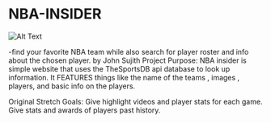 # NBA-INSIDER

![Alt Text](https://media.giphy.com/media/3oAt2dA6LxMkRrGc0g/source.gif)

-find your favorite NBA team while also search for player roster and info about the chosen player. by John Sujith
Project Purpose:
NBA insider is simple website that uses the TheSportsDB api database to look up information. It FEATURES things like the name of the teams , images , players, and basic info on the players.

Original Stretch Goals:
Give highlight videos and player stats for each game. 
Give stats and awards of players past history. 



